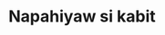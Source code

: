 ---
layout: post
title: Napahiyaw si kabit
duration: '07:08'
view: 155
rate: 2
video: 'https://flashservice.xvideos.com/embedframe/26893035'
category: 
 - pinay
tags: 
 - pinay-sex
 - nagparaos
 - nene
 - mokong
 - fucked
 - jackpot
 - flawless
priority: 0.9
changefreq: daily
---